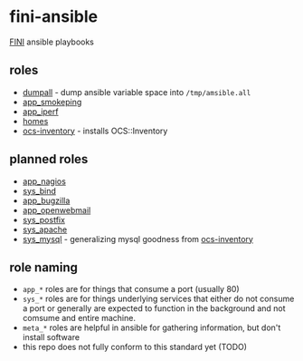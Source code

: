# fini-ansible

[FINI](http://www.fini.net/) ansible playbooks

## roles

* [dumpall](roles/dumpall) - dump ansible variable space into `/tmp/amsible.all`
* [app_smokeping](roles/app_smokeping)
* [app_iperf](roles/app_iperf)
* [homes](roles/homes)
* [ocs-inventory](roles/ocs-inventory) - installs OCS::Inventory

## planned roles

* [app_nagios](roles/app_nagios)
* [sys_bind](roles/sys_bind)
* [app_bugzilla](roles/app_bugzilla)
* [app_openwebmail](roles/app_openwebmail)
* [sys_postfix](roles/sys_postfix)
* [sys_apache](roles/sys_apache)
* [sys_mysql](roles/sys_mysql) - generalizing mysql goodness from [ocs-inventory](roles/ocs-inventory)

## role naming

* `app_*` roles are for things that consume a port (usually 80)
* `sys_*` roles are for things underlying services that either do not consume a port or generally are expected to function in the background and not comsume and entire machine.
* `meta_*` roles are helpful in ansible for gathering information, but don't install software
* this repo does not fully conform to this standard yet (TODO)
